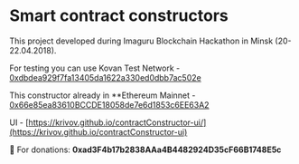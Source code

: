 # Smart contract constructors

This project developed during Imaguru Blockchain Hackathon in Minsk (20-22.04.2018).

For testing you can use Kovan Test Network - [0xdbdea929f7fa13405da1622a330ed0dbb7ac502e](https://kovan.etherscan.io/address/0xdbdea929f7fa13405da1622a330ed0dbb7ac502e)

This constructor already in **Ethereum Mainnet - [0x66e85ea83610BCCDE18058de7e6d1853c6EE63A2](https://etherscan.io/address/0x66e85ea83610bccde18058de7e6d1853c6ee63a2)

UI - [https://krivov.github.io/contractConstructor-ui/](https://krivov.github.io/contractConstructor-ui)

:link: For donations: **0xad3F4b17b2838AAa4B4482924D35cF66B1748E5c**
